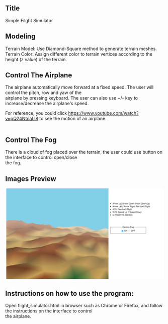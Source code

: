 
## Title
Simple Filght Simulator

## Modeling
Terrain Model: Use Diamond-Square method to generate terrain meshes. </br>
Terrain Color: Assign different color to terrain vertices according to the height (z value) of the terrain. </br>

## Control The Airplane
The airplane automatically move forward at a fixed speed. The user will control the pitch, row and yaw of the </br>
airplane by pressing keyboard. The user can also use +/- key to increase/decrease the airplane's speed.</br>

For reference, you could click https://www.youtube.com/watch?v=pQ24NtnaLl8 to see the motion of an airplane.</br>
          
## Control The Fog
There is a cloud of fog placed over the terrain, the user could use button on the interface to control open/close </br>
the fog.</br>

## Images Preview
![](image/flight_simulator.png)
      

## Instructions on how to use the program:
Open flight_simulator.html in browser such as Chrome or Firefox, and follow the instructions on the interface to control </br>
the airplane. </br>


